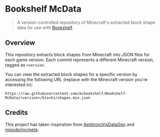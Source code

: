 # Bookshelf McData
> A version-controlled repository of Minecraft's extracted block shape data for use with [Bookshelf](https://github.com/mcbookshelf/Bookshelf).

## Overview
This repository extracts block shapes from Minecraft into JSON files for each game version.
Each commit represents a different Minecraft version, tagged as `<version`.

You can view the extracted block shapes for a specific version by accessing the following URL (replace <version> with the Minecraft version you're interested in):

```
https://raw.githubusercontent.com/mcbookshelf/Bookshelf-McData/<version>/blocks/shapes.min.json
```


## Credits
This project has taken inspiration from [Aeldrion/IrisDataGen](https://github.com/Aeldrion/IrisDataGen) and [misode/mcmeta](https://github.com/misode/mcmeta).
